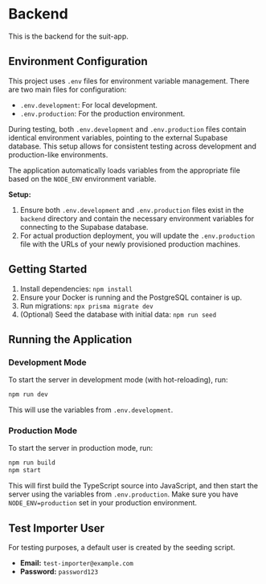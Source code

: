 # Backend

This is the backend for the suit-app.

## Environment Configuration

This project uses `.env` files for environment variable management. There are two main files for configuration:

-   `.env.development`: For local development.
-   `.env.production`: For the production environment.

During testing, both `.env.development` and `.env.production` files contain identical environment variables, pointing to the external Supabase database. This setup allows for consistent testing across development and production-like environments.

The application automatically loads variables from the appropriate file based on the `NODE_ENV` environment variable.

**Setup:**

1.  Ensure both `.env.development` and `.env.production` files exist in the `backend` directory and contain the necessary environment variables for connecting to the Supabase database.
2.  For actual production deployment, you will update the `.env.production` file with the URLs of your newly provisioned production machines.

## Getting Started

1.  Install dependencies: `npm install`
2.  Ensure your Docker is running and the PostgreSQL container is up.
3.  Run migrations: `npx prisma migrate dev`
4.  (Optional) Seed the database with initial data: `npm run seed`

## Running the Application

### Development Mode

To start the server in development mode (with hot-reloading), run:

```bash
npm run dev
```

This will use the variables from `.env.development`.

### Production Mode

To start the server in production mode, run:

```bash
npm run build
npm start
```

This will first build the TypeScript source into JavaScript, and then start the server using the variables from `.env.production`. Make sure you have `NODE_ENV=production` set in your production environment.

## Test Importer User

For testing purposes, a default user is created by the seeding script.

-   **Email:** `test-importer@example.com`
-   **Password:** `password123`
